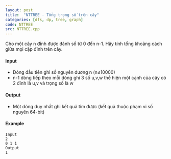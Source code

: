 ```yaml
---
layout: post
title:  "NTTREE - Tổng trọng số trên cây"
categories: [dfs, dp, tree, graph]
code: NTTREE
src: NTTREE.cpp
---
```




Cho một cây n đỉnh được đánh số từ 0 đến n-1. Hãy tính tổng khoảng cách giữa mọi cặp đỉnh trên cây.

#### Input

+ Dòng đầu tiên ghi số nguyên dương n (n≤10000)
+ n-1 dòng tiếp theo mỗi dòng ghi 3 số u,v,w thể hiện một cạnh của cây có 2 đỉnh là u,v và trọng số là w

#### Output

+ Một dòng duy nhất ghi kết quả tìm được (kết quả thuộc phạm vi số nguyên 64-bit)

#### Example

```
Input
2  
0 1 1  
Output
1
```

<!--more-->

